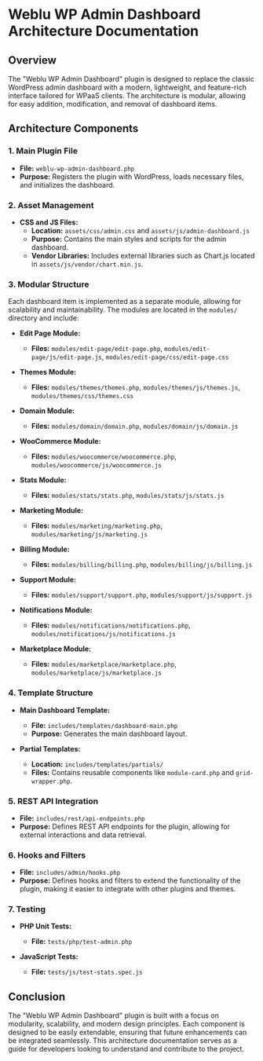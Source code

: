 # Weblu WP Admin Dashboard Architecture Documentation

## Overview

The "Weblu WP Admin Dashboard" plugin is designed to replace the classic WordPress admin dashboard with a modern, lightweight, and feature-rich interface tailored for WPaaS clients. The architecture is modular, allowing for easy addition, modification, and removal of dashboard items.

## Architecture Components

### 1. Main Plugin File

- **File:** `weblu-wp-admin-dashboard.php`
- **Purpose:** Registers the plugin with WordPress, loads necessary files, and initializes the dashboard.

### 2. Asset Management

- **CSS and JS Files:**
  - **Location:** `assets/css/admin.css` and `assets/js/admin-dashboard.js`
  - **Purpose:** Contains the main styles and scripts for the admin dashboard.
  - **Vendor Libraries:** Includes external libraries such as Chart.js located in `assets/js/vendor/chart.min.js`.

### 3. Modular Structure

Each dashboard item is implemented as a separate module, allowing for scalability and maintainability. The modules are located in the `modules/` directory and include:

- **Edit Page Module:** 
  - **Files:** `modules/edit-page/edit-page.php`, `modules/edit-page/js/edit-page.js`, `modules/edit-page/css/edit-page.css`
  
- **Themes Module:** 
  - **Files:** `modules/themes/themes.php`, `modules/themes/js/themes.js`, `modules/themes/css/themes.css`
  
- **Domain Module:** 
  - **Files:** `modules/domain/domain.php`, `modules/domain/js/domain.js`
  
- **WooCommerce Module:** 
  - **Files:** `modules/woocommerce/woocommerce.php`, `modules/woocommerce/js/woocommerce.js`
  
- **Stats Module:** 
  - **Files:** `modules/stats/stats.php`, `modules/stats/js/stats.js`
  
- **Marketing Module:** 
  - **Files:** `modules/marketing/marketing.php`, `modules/marketing/js/marketing.js`
  
- **Billing Module:** 
  - **Files:** `modules/billing/billing.php`, `modules/billing/js/billing.js`
  
- **Support Module:** 
  - **Files:** `modules/support/support.php`, `modules/support/js/support.js`
  
- **Notifications Module:** 
  - **Files:** `modules/notifications/notifications.php`, `modules/notifications/js/notifications.js`
  
- **Marketplace Module:** 
  - **Files:** `modules/marketplace/marketplace.php`, `modules/marketplace/js/marketplace.js`

### 4. Template Structure

- **Main Dashboard Template:**
  - **File:** `includes/templates/dashboard-main.php`
  - **Purpose:** Generates the main dashboard layout.
  
- **Partial Templates:**
  - **Location:** `includes/templates/partials/`
  - **Files:** Contains reusable components like `module-card.php` and `grid-wrapper.php`.

### 5. REST API Integration

- **File:** `includes/rest/api-endpoints.php`
- **Purpose:** Defines REST API endpoints for the plugin, allowing for external interactions and data retrieval.

### 6. Hooks and Filters

- **File:** `includes/admin/hooks.php`
- **Purpose:** Defines hooks and filters to extend the functionality of the plugin, making it easier to integrate with other plugins and themes.

### 7. Testing

- **PHP Unit Tests:**
  - **File:** `tests/php/test-admin.php`
  
- **JavaScript Tests:**
  - **File:** `tests/js/test-stats.spec.js`

## Conclusion

The "Weblu WP Admin Dashboard" plugin is built with a focus on modularity, scalability, and modern design principles. Each component is designed to be easily extendable, ensuring that future enhancements can be integrated seamlessly. This architecture documentation serves as a guide for developers looking to understand and contribute to the project.